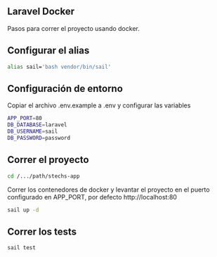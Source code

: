 ## Laravel Docker

Pasos para correr el proyecto usando docker.

## Configurar el alias

```sh
alias sail='bash vendor/bin/sail'
```

## Configuración de entorno 

Copiar el archivo .env.example a .env y configurar las variables

```sh
APP_PORT=80
DB_DATABASE=laravel
DB_USERNAME=sail
DB_PASSWORD=password
```


## Correr el proyecto

```sh
cd /.../path/stechs-app
```

Correr los contenedores de docker y levantar el proyecto en el puerto configurado en APP_PORT,
por defecto http://localhost:80 

```sh
sail up -d
```

## Correr los tests
```sh
sail test
```
